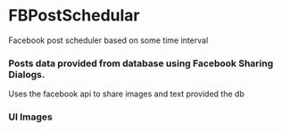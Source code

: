# FBPostSchedular
Facebook post scheduler based on some time interval

### Posts data provided from database using Facebook Sharing Dialogs.
Uses the facebook api to share images and text provided the db

### UI Images
